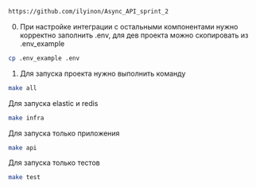 ```bash
https://github.com/ilyinon/Async_API_sprint_2
```


0. При настройке интеграции с остальными компонентами нужно корректно заполнить .env, для дев проекта можно скопировать из .env_example
```bash
cp .env_example .env
```

1. Для запуска проекта нужно выполнить команду

```bash
make all
```

Для запуска elastic и redis
```bash
make infra
```

Для запуска только приложения
```bash
make api
```

Для запуска только тестов
```bash
make test
```
